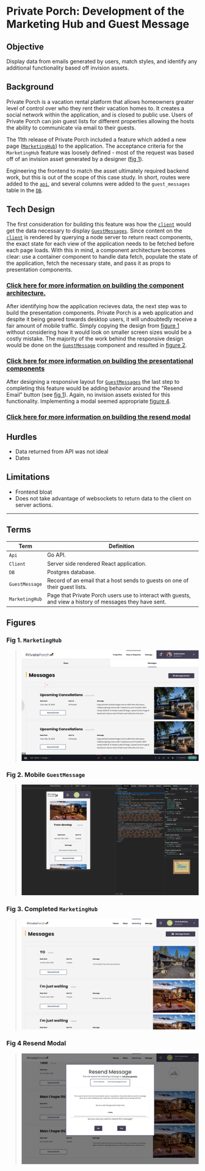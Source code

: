 # Private Porch: Development of the Marketing Hub and Guest Message

## Objective

Display data from emails generated by users, match styles, and identify any additional functionality based off invision assets.

## Background

Private Porch is a vacation rental platform that allows homeowners greater level of control over who they rent their vacation homes to. It creates a social network within the application, and is closed to public use. Users of Private Porch can join guest lists for different properties allowing the hosts the ability to communicate via email to their guests.

The 11th release of Private Porch included a feature which added a new page ([`MarketingHub`](#terms)) to the application. The acceptance criteria for the `MarketingHub` feature was loosely defined - most of the request was based off of an invision asset generated by a designer ([fig 1](#fig-1.-marketinghub)).

Engineering the frontend to match the asset ultimately required backend work, but this is out of the scope of this case study. In short, routes were added to the [`api`](#terms), and several columns were added to the `guest_messages` table in the [`DB`](#terms).

## Tech Design

The first consideration for building this feature was how the [`client`](#terms) would get the data necessary to display [`GuestMessages`](#terms). Since content on the [`client`](#terms) is rendered by querying a node server to return react components, the exact state for each view of the application needs to be fetched before each page loads. With this in mind, a component architecture becomes clear: use a container component to handle data fetch, populate the state of the application, fetch the necessary state, and pass it as props to presentation components.

### [Click here for more information on building the component architecture.](./tech_design/component_architecture.md)

After identifying how the application recieves data, the next step was to build the presentation components. Private Porch is a web application and despite it being geared towards desktop users, it will undoubtedly receive a fair amount of mobile traffic. Simply copying the design from [figure 1](#fig-1.-marketinghub) without considering how it would look on smaller screen sizes would be a costly mistake. The majority of the work behind the responsive design would be done on the [`GuestMessage`](#terms) component and resulted in [figure 2](#fig-2.-mobile-guestmessage).

### [Click here for more information on building the presentational components](./tech_design/presentation_components.md)

After designing a responsive layout for [`GuestMessages`](#terms) the last step to completing this feature would be adding behavior around the "Resend Email" button (see [fig 1](#fig-1.-marketinghub)). Again, no invision assets existed for this functionality. Implementing a modal seemed appropriate [figure 4](#fig-4.-resend).

### [Click here for more information on building the resend modal](./resend_messages.md)

## Hurdles

- Data returned from API was not ideal
- Dates

## Limitations

- Frontend bloat
- Does not take advantage of websockets to return data to the client on server actions.

___

## Terms

| Term | Definition |
| --- | --- |
| `Api` | Go API. |
| `Client` | Server side rendered React application. |
| `DB` | Postgres database. |
| `GuestMessage` | Record of an email that a host sends to guests on one of their guest lists. |
| `MarketingHub` | Page that Private Porch users use to interact with guests, and view a history of messages they have sent. |

## Figures

### Fig 1. `MarketingHub`

> ![invision_asset](./assets/invision_asset.png)

### Fig 2. Mobile `GuestMessage`

> ![mobile](./assets/mobile.png)

### Fig 3. Completed `MarketingHub`

> ![completedview](./assets/completedview.png)

### Fig 4 Resend Modal 

> ![resend](./assets/resend.png)

